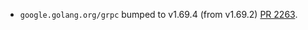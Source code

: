 * `google.golang.org/grpc` bumped to v1.69.4 (from v1.69.2) [PR 2263](https://github.com/provenance-io/provenance/pull/2263).
